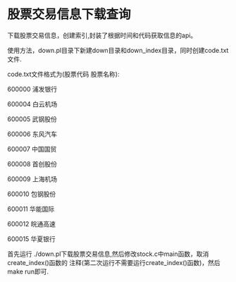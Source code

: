 股票交易信息下载查询
====================

下载股票交易信息，创建索引,封装了根据时间和代码获取信息的api。

使用方法，down.pl目录下新建down目录和down_index目录，同时创建code.txt文件.</br>

code.txt文件格式为(股票代码 股票名称):</br>

600000  浦发银行</br>

600004	白云机场</br>

600005	武钢股份</br>

600006	东风汽车</br>

600007	中国国贸</br>

600008	首创股份</br>

600009	上海机场</br>

600010	包钢股份</br>

600011	华能国际</br>

600012	皖通高速</br>

600015	华夏银行</br>

首先运行 ./down.pl下载股票交易信息,然后修改stock.c中main函数，取消create_index()函数的
注释(第二次运行不需要运行create_index()函数)，然后make run即可.
</p>
